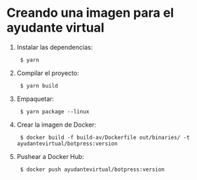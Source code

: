 # Creando una imagen para el ayudante virtual

1. Instalar las dependencias:

        $ yarn

2. Compilar el proyecto:

        $ yarn build

3. Empaquetar:

        $ yarn package --linux

4. Crear la imagen de Docker:

        $ docker build -f build-av/Dockerfile out/binaries/ -t ayudantevirtual/botpress:version

5. Pushear a Docker Hub:

        $ docker push ayudantevirtual/botpress:version
